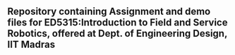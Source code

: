## Repository containing Assignment and demo files for **ED5315:Introduction to Field and Service Robotics**, offered at **Dept. of Engineering Design, IIT Madras**
